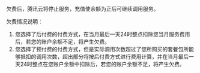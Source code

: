 欠费后，腾讯云将停止服务，充值使余额为正后可继续调用服务。

欠费情况说明：
1. 您选择了后付费的付费方式，在当月最后一天24时整点扣除您当月服务费用后，若您的账户余额不足，将产生欠费。
2. 您选择了预付费的付费方式，但是实际调用次数超过了您所购买的套餐包所能够抵扣的调用次数，超出部分将按后付费方式进行费用计算，并在当月最后一天24时整点在您账户余额中扣除后，若您的账户余额不足，将产生欠费。








